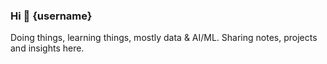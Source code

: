 ### Hi 👋 {username}

Doing things, learning things, mostly data & AI/ML. Sharing notes, projects and insights here.
